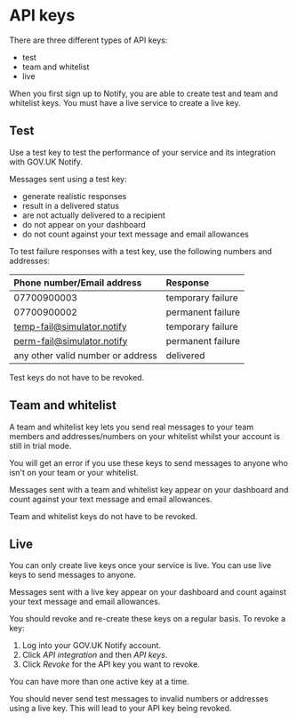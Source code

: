 # API keys

There are three different types of API keys:

- test
- team and whitelist
- live

When you first sign up to Notify, you are able to create test and team and whitelist keys. You must have a live service to create a live key.

## Test

Use a test key to test the performance of your service and its integration with GOV.UK Notify.

Messages sent using a test key:

- generate realistic responses
- result in a delivered status
- are not actually delivered to a recipient
- do not appear on your dashboard
- do not count against your text message and email allowances

To test failure responses with a test key, use the following numbers and addresses:

|Phone number/Email address|Response|
|:---|:---|
|07700900003|temporary failure|
|07700900002|permanent failure|
|temp-fail@simulator.notify|temporary failure|
|perm-fail@simulator.notify|permanent failure|
|any other valid number or address|delivered|

Test keys do not have to be revoked.

## Team and whitelist

A team and whitelist key lets you send real messages to your team members and addresses/numbers on your whitelist whilst your account is still in trial mode.

You will get an error if you use these keys to send messages to anyone who isn't on your team or your whitelist.

Messages sent with a team and whitelist key appear on your dashboard and count against your text message and email allowances.

Team and whitelist keys do not have to be revoked.

## Live

You can only create live keys once your service is live. You can use live keys to send messages to anyone.

Messages sent with a live key appear on your dashboard and count against your text message and email allowances.

You should revoke and re-create these keys on a regular basis. To revoke a key:

1. Log into your GOV.UK Notify account.
1. Click _API integration_ and then _API keys_.
1. Click _Revoke_ for the API key you want to revoke.

You can have more than one active key at a time.

You should never send test messages to invalid numbers or addresses using a live key. This will lead to your API key being revoked.
